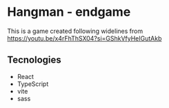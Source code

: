 # Hangman - endgame
This is a game created following widelines from https://youtu.be/x4rFhThSX04?si=GShkVfyHeIGutAkb

## Tecnologies
  * React
  * TypeScript
  * vite
  * sass
